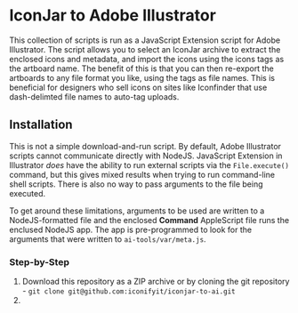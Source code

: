 # IconJar to Adobe Illustrator

This collection of scripts is run as a JavaScript Extension script for Adobe Illustrator. The script allows you to select an IconJar archive to extract the enclosed icons and metadata, and import the icons using the icons tags as the artboard name. The benefit of this is that you can then re-export the artboards to any file format you like, using the tags as file names. This is beneficial for designers who sell icons on sites like Iconfinder that use dash-delimted file names to auto-tag uploads.

## Installation

This is not a simple download-and-run script. By default, Adobe Illustrator scripts cannot communicate directly with NodeJS. JavaScript Extension in Illustrator _does_ have the ability to run external scripts via the `File.execute()` command, but this gives mixed results when trying to run command-line shell scripts. There is also no way to pass arguments to the file being executed.

To get around these limitations, arguments to be used are written to a NodeJS-formatted file and the enclosed **Command** AppleScript file runs the enclused NodeJS app. The app is pre-programmed to look for the arguments that were written to `ai-tools/var/meta.js`.

### Step-by-Step

1. Download this repository as a ZIP archive or by cloning the git repository - `git clone git@github.com:iconifyit/iconjar-to-ai.git`
2. 


